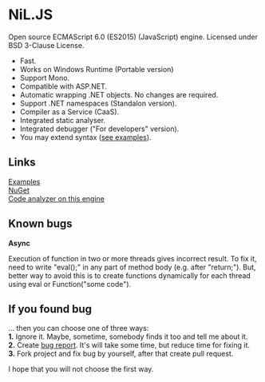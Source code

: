 
NiL.JS
======
    
Open source ECMAScript 6.0 (ES2015) (JavaScript) engine.
Licensed under BSD 3-Clause License.
    
* Fast.
* Works on Windows Runtime (Portable version)
* Support Mono.
* Compatible with ASP.NET.
* Automatic wrapping .NET objects. No changes are required.
* Support .NET namespaces (Standalon version).
* Compiler as a Service (CaaS).
* Integrated static analyser.
* Integrated debugger ("For developers" version).
* You may extend syntax ([see examples](https://github.com/nilproject/NiL.JS/tree/version-2.2/Examples/6.%20Syntax%20extensions)).

## Links

[Examples](https://github.com/nilproject/NiL.JS/tree/version-2.2/Examples)  
[NuGet](https://www.nuget.org/packages/NiL.JS)  
[Code analyzer on this engine](http://nilproject.net/linter.html)  

## Known bugs

**Async**

Execution of function in two or more threads gives incorrect result. To fix it, need to write "eval();" in any part of method body (e.g. after "return;"). But, better way to avoid this is to create functions dynamically for each thread using eval or Function("some code").

## If you found bug

... then you can choose one of three ways:  
  **1.** Ignore it. Maybe, sometime, somebody finds it too and tell me about it.  
  **2.** Create [bug report](https://github.com/nilproject/NiL.JS/issues). It's will take some time, but reduce time for fixing it.  
  **3.** Fork project and fix bug by yourself, after that create pull request.  

I hope that you will not choose the first way.
